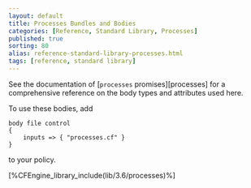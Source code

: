```yaml
---
layout: default
title: Processes Bundles and Bodies
categories: [Reference, Standard Library, Processes]
published: true
sorting: 80
alias: reference-standard-library-processes.html
tags: [reference, standard library]
---
```


See the documentation of [`processes` promises][processes] for a
comprehensive reference on the body types and attributes used here.

To use these bodies, add

```cf3
body file control
{
	inputs => { "processes.cf" }
}
```

to your policy.


[%CFEngine_library_include(lib/3.6/processes)%]

